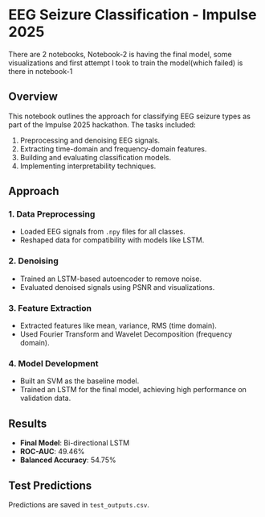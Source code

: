 # EEG Seizure Classification - Impulse 2025

There are 2 notebooks, Notebook-2 is having the final model, some visualizations and first attempt I took to train the model(which failed) is there in notebook-1

## Overview
This notebook outlines the approach for classifying EEG seizure types as part of the Impulse 2025 hackathon. The tasks included:
1. Preprocessing and denoising EEG signals.
2. Extracting time-domain and frequency-domain features.
3. Building and evaluating classification models.
4. Implementing interpretability techniques.

## Approach
### 1. Data Preprocessing
- Loaded EEG signals from `.npy` files for all classes.
- Reshaped data for compatibility with models like LSTM.

### 2. Denoising
- Trained an LSTM-based autoencoder to remove noise.
- Evaluated denoised signals using PSNR and visualizations.

### 3. Feature Extraction
- Extracted features like mean, variance, RMS (time domain).
- Used Fourier Transform and Wavelet Decomposition (frequency domain).

### 4. Model Development
- Built an SVM as the baseline model.
- Trained an LSTM for the final model, achieving high performance on validation data.

## Results
- **Final Model**: Bi-directional LSTM
- **ROC-AUC**: 49.46%
- **Balanced Accuracy**: 54.75%

## Test Predictions
Predictions are saved in `test_outputs.csv`.



